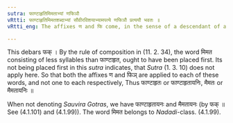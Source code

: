 ```yaml
---
sutra: फाण्टाहृतिमिमताभ्यां णफिञौ
vRtti: फाण्टाहृतिमिमतशब्दाभ्यां सौवीरविशयाभ्यामपत्ये णफिञौ प्रत्ययौ भवतः ॥
vRtti_eng: The affixes ण and फि come, in the sense of a descendant of a person belonging to _Suvira_ country, after the words _Phantahriti_ and _Mimata_.

---
```

This debars फक् । By the rule of composition in (11. 2. 34), the word मिमत consisting of less syllables than फाण्टाहृत, ought to have been placed first. Its not being placed first in this _sutra_ indicates, that _Sutra_ (1. 3. 10) does not apply here. So that both the affixes ण and फिञ् are applied to each of these words, and not one to each respectively, Thus फाण्टाहृतः or फाण्टाहृतायनिः, मैमतः or मैमतायनिः ॥

When not denoting _Sauvira_ _Gotras_, we have फाण्टाहृतायनः and मैमतायनः (by फक् ॥ See (4.1.101) and (4.1.99)). The word मिमत belongs to _Nadadi_-class. (4.1.99).